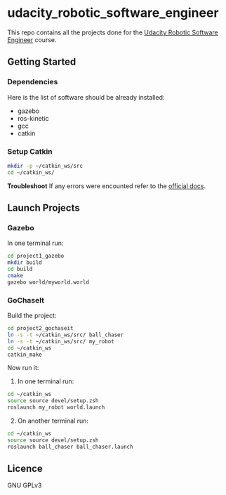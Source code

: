 # udacity_robotic_software_engineer

This repo contains all the projects done for the [Udacity Robotic Software Engineer](https://www.udacity.com/course/robotics-software-engineer--nd209) course.


## Getting Started

### Dependencies

Here is the list of software should be already installed:

- gazebo
- ros-kinetic
- gcc
- catkin


### Setup Catkin

```bash
mkdir -p ~/catkin_ws/src
cd ~/catkin_ws/
```

**Troubleshoot**
If any errors were encounted refer to the [official docs](http://wiki.ros.org/catkin/Tutorials/create_a_workspace).

## Launch Projects

### Gazebo
In one terminal run:
```bash
cd project1_gazebo
mkdir build
cd build
cmake 
gazebo world/myworld.world
```


### GoChaseIt

Build the project:
```bash
cd project2_gochaseit
ln -s -t ~/catkin_ws/src/ ball_chaser
ln -s -t ~/catkin_ws/src/ my_robot
cd ~/catkin_ws
catkin_make
```
Now run it:

1. In one terminal run:
```bash
cd ~/catkin_ws
source source devel/setup.zsh
roslaunch my_robot world.launch
```

2. On another terminal run:
```bash
cd ~/catkin_ws
source source devel/setup.zsh
roslaunch ball_chaser ball_chaser.launch
```

## Licence

GNU GPLv3 